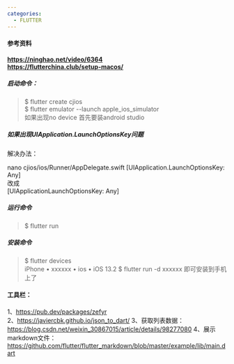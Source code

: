 ```yaml
---
categories:
  - FLUTTER
---
```

#### 参考资料
**https://ninghao.net/video/6364**  
**https://flutterchina.club/setup-macos/**

##### 启动命令：
>$ flutter create cjios  
>$ flutter emulator --launch apple_ios_simulator  
如果出现no device 首先要装android studio  

##### 如果出现UIApplication.LaunchOptionsKey问题
解决办法：

nano  cjios/ios/Runner/AppDelegate.swift
[UIApplication.LaunchOptionsKey: Any]  
改成  
[UIApplicationLaunchOptionsKey: Any]

##### 运行命令  
>$ flutter run   
##### 安装命令
>$ flutter devices  
iPhone • xxxxxx • ios • iOS 13.2
>$ flutter run -d   xxxxxx 
>即可安装到手机上了

#### 工具栏：
1、https://pub.dev/packages/zefyr  
2、https://javiercbk.github.io/json_to_dart/
3、获取列表数据：https://blog.csdn.net/weixin_30867015/article/details/98277080
4、展示markdown文件：https://github.com/flutter/flutter_markdown/blob/master/example/lib/main.dart